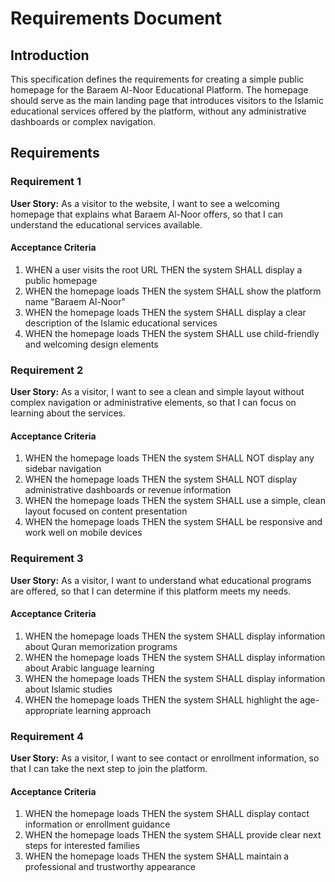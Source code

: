 # Requirements Document

## Introduction

This specification defines the requirements for creating a simple public homepage for the Baraem Al-Noor Educational Platform. The homepage should serve as the main landing page that introduces visitors to the Islamic educational services offered by the platform, without any administrative dashboards or complex navigation.

## Requirements

### Requirement 1

**User Story:** As a visitor to the website, I want to see a welcoming homepage that explains what Baraem Al-Noor offers, so that I can understand the educational services available.

#### Acceptance Criteria

1. WHEN a user visits the root URL THEN the system SHALL display a public homepage
2. WHEN the homepage loads THEN the system SHALL show the platform name "Baraem Al-Noor"
3. WHEN the homepage loads THEN the system SHALL display a clear description of the Islamic educational services
4. WHEN the homepage loads THEN the system SHALL use child-friendly and welcoming design elements

### Requirement 2

**User Story:** As a visitor, I want to see a clean and simple layout without complex navigation or administrative elements, so that I can focus on learning about the services.

#### Acceptance Criteria

1. WHEN the homepage loads THEN the system SHALL NOT display any sidebar navigation
2. WHEN the homepage loads THEN the system SHALL NOT display administrative dashboards or revenue information
3. WHEN the homepage loads THEN the system SHALL use a simple, clean layout focused on content presentation
4. WHEN the homepage loads THEN the system SHALL be responsive and work well on mobile devices

### Requirement 3

**User Story:** As a visitor, I want to understand what educational programs are offered, so that I can determine if this platform meets my needs.

#### Acceptance Criteria

1. WHEN the homepage loads THEN the system SHALL display information about Quran memorization programs
2. WHEN the homepage loads THEN the system SHALL display information about Arabic language learning
3. WHEN the homepage loads THEN the system SHALL display information about Islamic studies
4. WHEN the homepage loads THEN the system SHALL highlight the age-appropriate learning approach

### Requirement 4

**User Story:** As a visitor, I want to see contact or enrollment information, so that I can take the next step to join the platform.

#### Acceptance Criteria

1. WHEN the homepage loads THEN the system SHALL display contact information or enrollment guidance
2. WHEN the homepage loads THEN the system SHALL provide clear next steps for interested families
3. WHEN the homepage loads THEN the system SHALL maintain a professional and trustworthy appearance